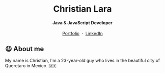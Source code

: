 
<h1 align="center" >Christian Lara</h1>

<h4 align="center">Java & JavaScript Developer</h4>
<p align="center">
  <a href="https://christianramirezlara.com">Portfolio</a> &nbsp;&middot;&nbsp;
  <a href="https://www.linkedin.com/in/christianramirezlara">LinkedIn</a>
</p>

<h2>😃 About me</h2>
<p>My name is Christian, I'm a 23-year-old guy who lives in the beautiful city of Queretaro in Mexico. 🇲🇽</p>
